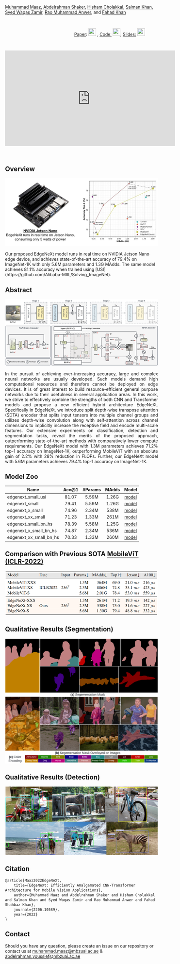 
[Muhammad Maaz](https://scholar.google.com/citations?user=vTy9Te8AAAAJ&hl=en&authuser=1&oi=sra), [Abdelrahman Shaker](https://scholar.google.com/citations?hl=en&user=eEz4Wu4AAAAJ), [Hisham Cholakkal](https://scholar.google.com/citations?hl=en&user=bZ3YBRcAAAAJ), [Salman Khan](https://salman-h-khan.github.io/), [Syed Waqas Zamir](https://www.waqaszamir.com/), [Rao Muhammad Anwer](https://scholar.google.com/citations?hl=en&authuser=1&user=_KlvMVoAAAAJ), and [Fahad Khan](https://scholar.google.es/citations?user=zvaeYnUAAAAJ&hl=en)


<br>

&emsp;&emsp;&emsp;&emsp;&emsp;&emsp;&emsp;&emsp;&emsp;&emsp;&emsp;&emsp;&emsp;&emsp;&emsp;&emsp;  [Paper](https://arxiv.org/abs/2206.10589): [<img height="25" src="/EdgeNeXt/Paper.PNG" width="25" />](https://arxiv.org/abs/2206.10589)  , [Code:](https://github.com/mmaaz60/EdgeNeXt) [<img height="25" src="/EdgeNeXt/Github.png" width="25" />](https://github.com/mmaaz60/EdgeNeXt), [Slides:](https://mbzuaiac-my.sharepoint.com/personal/muhammad_maaz_mbzuai_ac_ae/_layouts/15/onedrive.aspx?id=%2Fpersonal%2Fmuhammad%5Fmaaz%5Fmbzuai%5Fac%5Fae%2FDocuments%2FMS%5FThesis%2FEdgeNeXt%2FEdgeNeXt%2Epdf&parent=%2Fpersonal%2Fmuhammad%5Fmaaz%5Fmbzuai%5Fac%5Fae%2FDocuments%2FMS%5FThesis%2FEdgeNeXt&ga=1) [<img height="25" src="/EdgeNeXt/Slides.png" width="25" />](https://mbzuaiac-my.sharepoint.com/personal/muhammad_maaz_mbzuai_ac_ae/_layouts/15/onedrive.aspx?id=%2Fpersonal%2Fmuhammad%5Fmaaz%5Fmbzuai%5Fac%5Fae%2FDocuments%2FMS%5FThesis%2FEdgeNeXt%2FEdgeNeXt%2Epdf&parent=%2Fpersonal%2Fmuhammad%5Fmaaz%5Fmbzuai%5Fac%5Fae%2FDocuments%2FMS%5FThesis%2FEdgeNeXt&ga=1)

<br>

<p align="center">
<iframe width="560" height="315" src="https://www.youtube.com/embed/Oh-ooHlx58o" title="YouTube video player" frameborder="0" allow="accelerometer; autoplay; clipboard-write; encrypted-media; gyroscope; picture-in-picture" allowfullscreen></iframe>
</p>

<br>

## Overview
<p align="center">
<!-- ![results](images/madds_vs_top_1.png) -->
<img src="images/EdgeNeXt_figure.png" width="800">
</p>
Our proposed EdgeNeXt model runs in real time on NVIDIA Jetson Nano edge device, and achieves state-of-the-art accuracy of 79.4% on ImageNet-1K with only 5.6M parameters and 1.3G MAdds. The same model achieves 81.1% accuracy when trained using [USI](https://github.com/Alibaba-MIIL/Solving_ImageNet).

## Abstract



![main figure](images/EdgeNext.png)

<p align="justify">
In the pursuit of achieving ever-increasing accuracy, large and complex neural networks are usually developed. Such models demand high computational resources and therefore cannot be deployed on edge devices. It is of great interest to build resource-efficient general purpose networks due to their usefulness in several application areas. In this work, we strive to effectively combine the strengths of both CNN and Transformer models and propose a new efficient hybrid architecture EdgeNeXt. Specifically in EdgeNeXt, we introduce split depth-wise transpose attention (SDTA) encoder that splits input tensors into multiple channel groups and utilizes depth-wise convolution along with self-attention across channel dimensions to implicitly increase the receptive field and encode multi-scale features. Our extensive experiments on classification, detection and segmentation tasks, reveal the merits of the proposed approach, outperforming state-of-the-art methods with comparatively lower compute requirements. Our EdgeNeXt model with 1.3M parameters achieves 71.2% top-1 accuracy on ImageNet-1K, outperforming MobileViT with an absolute gain of 2.2% with 28% reduction in FLOPs. Further, our EdgeNeXt model with 5.6M parameters achieves 79.4% top-1 accuracy on ImageNet-1K.
</p>

## Model Zoo

| Name |Acc@1 | #Params | MAdds | Model |
|---|:---:|:---:| :---:|:---:|
| edgenext_small_usi | 81.07 | 5.59M | 1.26G | [model](https://github.com/mmaaz60/EdgeNeXt/releases/download/v1.1/edgenext_small_usi.pth)
| edgenext_small | 79.41 | 5.59M | 1.26G | [model](https://github.com/mmaaz60/EdgeNeXt/releases/download/v1.0/edgenext_small.pth)
| edgenext_x_small | 74.96 | 2.34M | 538M | [model](https://github.com/mmaaz60/EdgeNeXt/releases/download/v1.0/edgenext_x_small.pth)
| edgenext_xx_small | 71.23 | 1.33M | 261M | [model](https://github.com/mmaaz60/EdgeNeXt/releases/download/v1.0/edgenext_xx_small.pth)
| edgenext_small_bn_hs | 78.39 | 5.58M | 1.25G | [model](https://github.com/mmaaz60/EdgeNeXt/releases/download/v1.0/edgenext_small_bn_hs.pth)
| edgenext_x_small_bn_hs | 74.87 | 2.34M | 536M | [model](https://github.com/mmaaz60/EdgeNeXt/releases/download/v1.0/edgenext_x_small_bn_hs.pth)
| edgenext_xx_small_bn_hs | 70.33 | 1.33M | 260M | [model](https://github.com/mmaaz60/EdgeNeXt/releases/download/v1.0/edgenext_xx_small_bn_hs.pth)



## Comparison with Previous SOTA [MobileViT (ICLR-2022)](https://arxiv.org/abs/2110.02178)
![results](images/table_2.png)

## Qualitative Results (Segmentation)

![results](images/Segmentation.png)

## Qualitative Results (Detection)

![results](images/Detection.png)

## Citation
```
@article{Maaz2022EdgeNeXt,
    title={EdgeNeXt: Efficiently Amalgamated CNN-Transformer Architecture for Mobile Vision Applications},
    author={Muhammad Maaz and Abdelrahman Shaker and Hisham Cholakkal and Salman Khan and Syed Waqas Zamir and Rao Muhammad Anwer and Fahad Shahbaz Khan},
    journal={2206.10589},
    year={2022}
}
```

## Contact
Should you have any question, please create an issue on our repository or contact us at [muhammad.maaz@mbzuai.ac.ae](muhammad.maaz@mbzuai.ac.ae) & [abdelrahman.youssief@mbzuai.ac.ae](abdelrahman.youssief@mbzuai.ac.ae)
